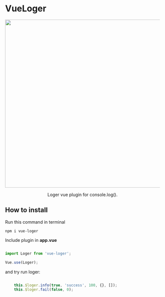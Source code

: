 # VueLoger

<p align="center">
    <img src="https://lh3.googleusercontent.com/ol7W4x-UfQw0Umy1xN2fIsGjLB2Mk1JIwxhE9VIWUipVABiQAbi3qAaIWqEhvy_ylLkREjZqLgQJTFcdO1CzL4r8kJ-Q4xvKzeRYAJ4d7Is-87ESnf3HUxmCs3vZh3Y1Z45BtG_LcHrsNp17mNGjxJyCz5iu_TcXojZts8phavepjvI3icHuulO3L_Ht_zYtV9TQSskE_x656J2qt3FDvvbXmAqmEf8CTU6XjQnEciXwmFBdzvVWSx_7tSUe6XVZRGGcFN8vAVod3ZKtQpvh_OQESn5-f3sFyvMIsuVJldU-hbtIf5Itl3KgDPb30UO2irjWmW6G70LV4LEDEEb1ih3R26eLpF4mQXsROwkNf1jC8EGm8IjitKQF1N7x_SffWp2ANsfQtATbdOGNbFQXcm5Cmhf_E5_p5JKHD2rAK2oIvX8HR-PVeWN6_CFBPVKrL4DnkK18GA1c8a6cIKr02QuymNUEXhIraw4oby8xPr_GFuTwO4HoJztlulxCIyNXhEEsORKxLNftEXGHjXdXkJZiwhOROwgkRYijGPjDZHPrWczrhDVAxMmQdCjHotkGjMrwZ3F9LzXc59BA-2rUTyuHYKk1hBfRB1xX1CQokgdJn8chKLnC06YudHRHM6gD9RvU4RuWj3nrjaWuWImbETaK=w522-h222-no" width="546">
</p>

<p align="center">
    Loger vue plugin for console.log().
</p>

## How to install

Run this command in terminal

	npm i vue-loger

Include plugin in <b>app.vue</b> 

```javascript

import Loger from 'vue-loger';

Vue.use(Loger);

```
and try run loger:

```javascript

    this.$loger.info(true, 'success', 100, {}, []);
    this.$loger.fail(false, 0);

```

